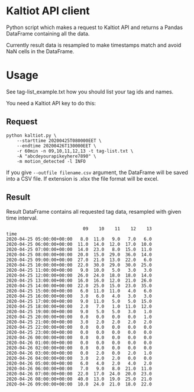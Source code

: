# Kaltiot API client

Python script which makes a request to Kaltiot API and 
returns a Pandas DataFrame containing all the data.

Currently result data is resampled to make timestamps match
and avoid NaN cells in the DataFrame.

# Usage

See tag-list_example.txt how you should list your
tag ids and names.

You need a Kaltiot API key to do this:

## Request

```
python kaltiot.py \
    --starttime 20200425T080000EET \ 
    --endtime 20200426T130000EET \
    -r 60min -n 09,10,11,12,13 -t tag-list.txt \
    -A "abcdeyourapikeyhere7890" \
    -m motion_detected -l INFO
``` 

If you give `--outfile filename.csv` argument, the DataFrame
will be saved into a CSV file. 
If extension is .xlsx the file format will be excel.

## Result

Result DataFrame contains all requested tag data,
resampled with given time interval. 

``` 
                             09    10    11    12    13
time                                                   
2020-04-25 05:00:00+00:00   8.0  11.0   9.0   7.0   6.0
2020-04-25 06:00:00+00:00  11.0  14.0  12.0  17.0  10.0
2020-04-25 07:00:00+00:00  14.0  23.0   8.0  15.0  11.0
2020-04-25 08:00:00+00:00  20.0  15.0  29.0  36.0  14.0
2020-04-25 09:00:00+00:00  27.0  21.0  13.0  22.0   6.0
2020-04-25 10:00:00+00:00  22.0  30.0  29.0  30.0  25.0
2020-04-25 11:00:00+00:00   9.0  10.0   5.0   3.0   3.0
2020-04-25 12:00:00+00:00  26.0  24.0  18.0  18.0  14.0
2020-04-25 13:00:00+00:00  16.0  16.0  12.0  21.0  26.0
2020-04-25 14:00:00+00:00  22.0  25.0  15.0  23.0  35.0
2020-04-25 15:00:00+00:00   6.0  11.0  11.0   4.0   6.0
2020-04-25 16:00:00+00:00   3.0   6.0   4.0   3.0   3.0
2020-04-25 17:00:00+00:00   9.0  11.0   5.0   5.0  15.0
2020-04-25 18:00:00+00:00   2.0   7.0   1.0  11.0  12.0
2020-04-25 19:00:00+00:00   9.0   5.0   5.0   3.0   1.0
2020-04-25 20:00:00+00:00   0.0   0.0   0.0   0.0   1.0
2020-04-25 21:00:00+00:00   3.0   2.0   2.0   2.0   2.0
2020-04-25 22:00:00+00:00   0.0   0.0   0.0   0.0   0.0
2020-04-25 23:00:00+00:00   0.0   0.0   0.0   0.0   0.0
2020-04-26 00:00:00+00:00   0.0   0.0   0.0   0.0   0.0
2020-04-26 01:00:00+00:00   0.0   0.0   0.0   0.0   0.0
2020-04-26 02:00:00+00:00   0.0   0.0   0.0   0.0   0.0
2020-04-26 03:00:00+00:00   0.0   2.0   0.0   2.0   1.0
2020-04-26 04:00:00+00:00   3.0   2.0   2.0   0.0   0.0
2020-04-26 05:00:00+00:00   6.0   4.0   2.0   4.0   2.0
2020-04-26 06:00:00+00:00   7.0   9.0   8.0  21.0  11.0
2020-04-26 07:00:00+00:00  22.0  17.0  24.0  20.0  23.0
2020-04-26 08:00:00+00:00  40.0  13.0  19.0  25.0  21.0
2020-04-26 09:00:00+00:00  10.0  24.0  21.0  18.0  22.0
``` 
